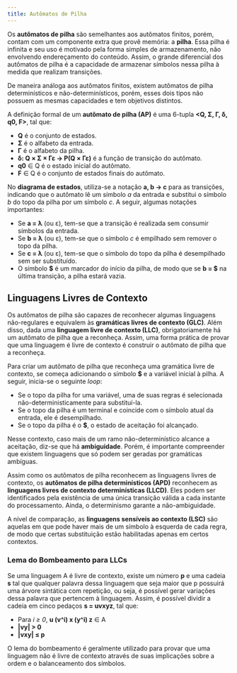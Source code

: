 ```yaml
---
title: Autômatos de Pilha
---
```


Os **autômatos de pilha** são semelhantes aos autômatos finitos, porém, contam com um componente extra que provê memória: a **pilha**. Essa pilha é infinita e seu uso é motivado pela forma simples de armazenamento, não envolvendo endereçamento do conteúdo. Assim, o grande diferencial dos autômatos de pilha é a capacidade de armazenar símbolos nessa pilha à medida que realizam transições.

De maneira análoga aos autômatos finitos, existem autômatos de pilha determinísticos e não-determinísticos, porém, esses dois tipos não possuem as mesmas capacidades e tem objetivos distintos.

A definição formal de um **autômato de pilha (AP)** é uma 6-tupla **<Q, Σ, Γ, δ, q0, F>**, tal que:

- **Q** é o conjunto de estados.
- **Σ** é o alfabeto da entrada.
- **Γ** é o alfabeto da pilha.
- **δ: Q × Σ × Γε → P(Q × Γε)** é a função de transição do autômato.
- **q0** ∈ Q é o estado inicial do autômato.
- **F** ∈ Q é o conjunto de estados finais do autômato.

No **diagrama de estados**, utiliza-se a notação **a, b → c** para as transições, indicando que o autômato lê um símbolo *a* da entrada e substitui o símbolo *b* do topo da pilha por um símbolo *c*. A seguir, algumas notações importantes:

- Se **a = λ** (ou ε), tem-se que a transição é realizada sem consumir símbolos da entrada.
- Se **b = λ** (ou ε), tem-se que o símbolo *c* é empilhado sem remover o topo da pilha.
- Se **c = λ** (ou ε), tem-se que o símbolo do topo da pilha é desempilhado sem ser substituído.
- O símbolo **$** é um marcador do início da pilha, de modo que se **b = $** na última transição, a pilha estará vazia.

## Linguagens Livres de Contexto

Os autômatos de pilha são capazes de reconhecer algumas linguagens não-regulares e equivalem às **gramáticas livres de contexto (GLC)**. Além disso, dada uma **linguagem livre de contexto (LLC)**, obrigatoriamente há um autômato de pilha que a reconheça. Assim, uma forma prática de provar que uma linguagem é livre de contexto é construir o autômato de pilha que a reconheça.

Para criar um autômato de pilha que reconheça uma gramática livre de contexto, se começa adicionando o símbolo **$** e a variável inicial à pilha. A seguir, inicia-se o seguinte *loop*: 

- Se o topo da pilha for uma variável, uma de suas regras é selecionada não-deterministicamente para substituí-la.
- Se o topo da pilha é um terminal e coincide com o símbolo atual da entrada, ele é desempilhado.
- Se o topo da pilha é o **$**, o estado de aceitação foi alcançado.

Nesse contexto, caso mais de um ramo não-determinístico alcance a aceitação, diz-se que há **ambiguidade**. Porém, é importante compreender que existem linguagens que só podem ser geradas por gramáticas ambíguas.

Assim como os autômatos de pilha reconhecem as linguagens livres de contexto, os **autômatos de pilha determinísticos (APD)** reconhecem as **linguagens livres de contexto determinísticas (LLCD)**. Eles podem ser identificados pela existência de uma única transição válida a cada instante do processamento. Ainda, o determinismo garante a não-ambiguidade.

A nível de comparação, as **linguagens sensíveis ao contexto (LSC)** são aquelas em que pode haver mais de um símbolo à esquerda de cada regra, de modo que certas substituição estão habilitadas apenas em certos contextos.

### Lema do Bombeamento para LLCs

Se uma linguagem A é livre de contexto, existe um número **p** e uma cadeia **s** tal que qualquer palavra dessa linguagem que seja maior que p possuirá uma árvore sintática com repetição, ou seja, é possível gerar variações dessa palavra que pertencem à linguagem. Assim, é possível dividir a cadeia em cinco pedaços **s = uvxyz**, tal que:

- Para *i ≥ 0*, **u (v^i) x (y^i) z** ∈ A
- **|vy| > 0**
- **|vxy| ≤ p**

O lema do bombeamento é geralmente utilizado para provar que uma linguagem não é livre de contexto através de suas implicações sobre a ordem e o balanceamento dos símbolos.